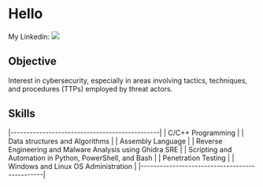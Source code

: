 # Hello

My Linkedin: <a href="https://www.linkedin.com/in/jaylimzjinzhi/"><img src="https://img.shields.io/badge/-LinkedIn-0072b1?&style=for-the-badge&logo=linkedin&logoColor=white" /></a>

## Objective

Interest in cybersecurity, especially in areas involving tactics, techniques, and procedures (TTPs) employed by threat actors.

## Skills

|-----------------------------------------------|
| C/C++ Programming          |
| Data structures and Algorithms | 
| Assembly Language        |
| Reverse Engineering and Malware Analysis using Ghidra SRE      |
| Scripting and Automation in Python, PowerShell, and Bash                 |
| Penetration Testing |
| Windows and Linux OS Administration |
|-----------------------------------------------|
